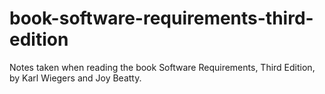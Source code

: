 # book-software-requirements-third-edition
Notes taken when reading the book Software Requirements, Third Edition, by Karl Wiegers and Joy Beatty.
